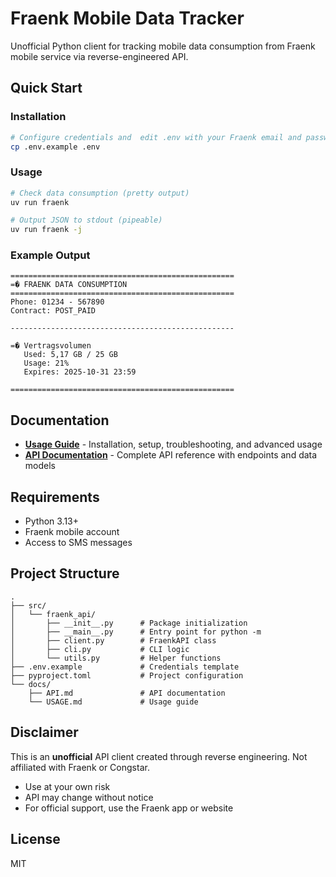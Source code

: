 # Fraenk Mobile Data Tracker

Unofficial Python client for tracking mobile data consumption from Fraenk mobile service via reverse-engineered API.

## Quick Start

### Installation

```bash
# Configure credentials and  edit .env with your Fraenk email and password
cp .env.example .env
```

### Usage

```bash
# Check data consumption (pretty output)
uv run fraenk

# Output JSON to stdout (pipeable)
uv run fraenk -j

```

### Example Output

```
==================================================
=� FRAENK DATA CONSUMPTION
==================================================
Phone: 01234 - 567890
Contract: POST_PAID

--------------------------------------------------

=� Vertragsvolumen
   Used: 5,17 GB / 25 GB
   Usage: 21%
   Expires: 2025-10-31 23:59

==================================================
```

## Documentation

- **[Usage Guide](docs/USAGE.md)** - Installation, setup, troubleshooting, and advanced usage
- **[API Documentation](docs/API.md)** - Complete API reference with endpoints and data models

## Requirements

- Python 3.13+
- Fraenk mobile account
- Access to SMS messages

## Project Structure

```
.
├── src/
│   └── fraenk_api/
│       ├── __init__.py      # Package initialization
│       ├── __main__.py      # Entry point for python -m
│       ├── client.py        # FraenkAPI class
│       ├── cli.py           # CLI logic
│       └── utils.py         # Helper functions
├── .env.example             # Credentials template
├── pyproject.toml           # Project configuration
└── docs/
    ├── API.md               # API documentation
    └── USAGE.md             # Usage guide
```

## Disclaimer

This is an **unofficial** API client created through reverse engineering. Not affiliated with Fraenk or Congstar.

- Use at your own risk
- API may change without notice
- For official support, use the Fraenk app or website

## License

MIT